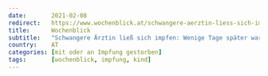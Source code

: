 ```yaml
---
date:       2021-02-08
redirect:   https://www.wochenblick.at/schwangere-aerztin-liess-sich-impfen-wenige-tage-spaeter-war-ihr-baby-tot/
title:      Wochenblick
subtitle:   "Schwangere Ärztin ließ sich impfen: Wenige Tage später war ihr Baby tot!"
country:    AT
categories: [mit oder an Impfung gestorben]
tags:       [wochenblick, impfung, kind]
---
```

